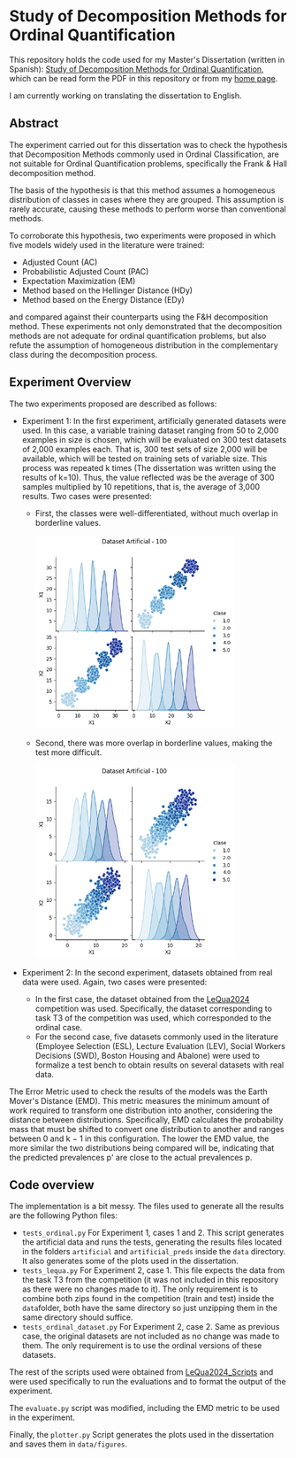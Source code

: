 # Study of Decomposition Methods for Ordinal Quantification

This repository holds the code used for my Master's Dissertation (written in Spanish): [Study of Decomposition Methods for Ordinal Quantification](https://perezdavid-98.github.io/files/Master_Dissertation_Study_of_Decomposition_Methods_For_Ordinal_Quantification.pdf),
which can be read form the PDF in this repository or from my [home page](https://perezdavid-98.github.io//). 

I am currently working on translating the dissertation to English. 


## Abstract
The experiment carried out for this dissertation was to check the hypothesis that Decomposition Methods commonly used in Ordinal Classification, are not suitable for Ordinal Quantification problems, specifically the Frank & Hall decomposition method.

The basis of the hypothesis is that this method assumes a homogeneous distribution of classes in cases where they are grouped. This assumption is rarely accurate, causing these methods to perform worse than conventional methods.

To corroborate this hypothesis, two experiments were proposed in which five models widely used in the literature were trained:

* Adjusted Count (AC)
* Probabilistic Adjusted Count (PAC)
* Expectation Maximization (EM)
* Method based on the Hellinger Distance (HDy)
* Method based on the Energy Distance (EDy)

and compared against their counterparts using the F&H decomposition method. 
These experiments not only demonstrated that the decomposition methods are not adequate for ordinal quantification problems, but also refute the assumption of homogeneous distribution in the complementary class during the decomposition process.

## Experiment Overview

The two experiments proposed are described as follows:

* Experiment 1: In the first experiment, artificially generated datasets were used. In this case, a variable training dataset ranging from 50 to 2,000 examples in size is chosen, which will be evaluated on 300 test datasets of 2,000 examples each. That is, 300 test sets of size 2,000 will be available, which will be tested on training sets of variable size. This process was repeated k times (The dissertation was written using the results of k=10). Thus, the value reflected was be the average of 300 samples multiplied by 10 repetitions, that is, the average of 3,000 results. 
Two cases were presented: 
    * First, the classes were well-differentiated, without much overlap in borderline values.

        <img src="data/figures/artificial_pairplot_LR-sep-6-values-100.png" alt="Alt Text" width="360" height="350">
    * Second, there was more overlap in borderline values, making the test more difficult.

        <img src="data/figures/artificial_pairplot_LR-sep-3-values-100.png" alt="Alt Text" width="360" height="350">

* Experiment 2: In the second experiment, datasets obtained from real data were used. Again, two cases were presented:
    * In the first case, the dataset obtained from the [LeQua2024](https://lequa2024.github.io/) competition was used. Specifically, the dataset corresponding to task T3 of the competition was used, which corresponded to the ordinal case. 
    * For the second case, five datasets commonly used in the literature (Employee Selection (ESL), Lecture Evaluation (LEV), Social Workers Decisions (SWD), Boston Housing and Abalone) were used to formalize a test bench to obtain results on several datasets with real data.

The Error Metric used to check the results of the models was the Earth Mover's Distance (EMD). 
This metric measures the minimum amount of work required to transform one distribution into another, considering the distance between distributions.
Specifically, EMD calculates the probability mass that must be shifted to convert one distribution to another and ranges between 0 and k − 1 in this configuration. The lower the EMD value, the more similar the two distributions being compared will be, indicating that the predicted prevalences p' are close to the actual prevalences p.


## Code overview

The implementation is a bit messy. The files used to generate all the results are the following Python files:

* `tests_ordinal.py` For Experiment 1, cases 1 and 2. This script generates the artificial data and runs the tests, generating the results files located in the folders `artificial` and `artificial_preds` inside the `data` directory. It also generates some of the plots used in the dissertation.
* `tests_lequa.py` For Experiment 2, case 1. This file expects the data from the task T3 from the competition (it was not included in this repository as there were no changes made to it). The only requirement is to combine both zips found in the competition (train and test) inside the `data`folder, both have the same directory so just unzipping them in the same directory should suffice. 
* `tests_ordinal_dataset.py` For Experiment 2, case 2. Same as previous case, the original datasets are not included as no change was made to them. The only requirement is to use the ordinal versions of these datasets.

The rest of the scripts used were obtained from [LeQua2024_Scripts](https://github.com/HLT-ISTI/LeQua2024_scripts) and were used specifically to run the evaluations and to format the output of the experiment.

The `evaluate.py` script was modified, including the EMD metric to be used in the experiment.


Finally, the `plotter.py` Script generates the plots used in the dissertation and saves them in `data/figures`. 